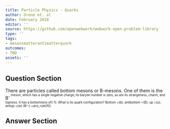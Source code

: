 ```yaml
---
title: Particle Physics - Quarks
author: Urone et. al
date: February 2018
editor: ''
source: https://github.com/openwebwork/webwork-open-problem-library
type: ''
tags:
- mesonsmatterantimatterquark
outcomes:
- TBD
assets: ''
---
```


## Question Section 

There are particles called bottom mesons or B-mesons. One of them is the B<sup>-<sup> meson, which has a single negative charge; its baryon number is zero, as are its strangeness, charm, and topness. It has a bottomness of(-1). What is its quark configuration?
Bottom =(b); antibottom =(B); up =(u); antiup =(w)
(B^-) =ans_rule(10)



## Answer Section

